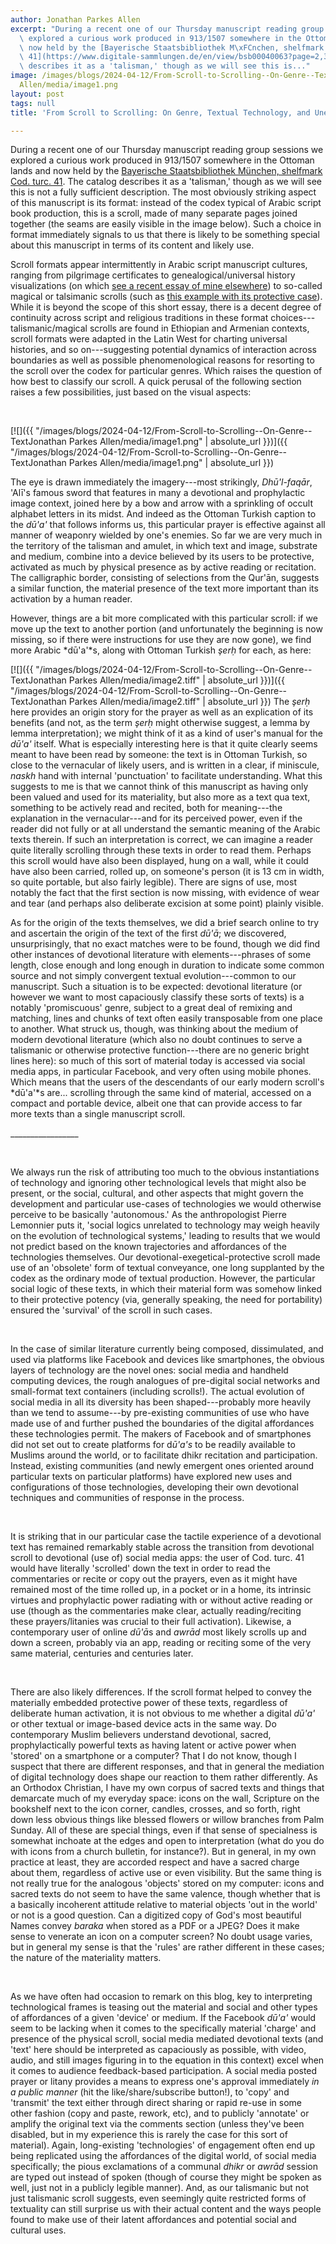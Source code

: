 ```yaml
---
author: Jonathan Parkes Allen
excerpt: "During a recent one of our Thursday manuscript reading group sessions we\
  \ explored a curious work produced in 913/1507 somewhere in the Ottoman lands and\
  \ now held by the [Bayerische Staatsbibliothek M\xFCnchen, shelfmark Cod. turc.\
  \ 41](https://www.digitale-sammlungen.de/en/view/bsb00040063?page=2,3). The catalog\
  \ describes it as a 'talisman,' though as we will see this is..."
image: /images/blogs/2024-04-12/From-Scroll-to-Scrolling--On-Genre--TextJonathan Parkes
  Allen/media/image1.png
layout: post
tags: null
title: 'From Scroll to Scrolling: On Genre, Textual Technology, and Unexpected Transformations'

---
```

During a recent one of our Thursday manuscript reading group sessions we explored a curious work produced in 913/1507 somewhere in the Ottoman lands and now held by the [Bayerische Staatsbibliothek München, shelfmark Cod. turc. 41](https://www.digitale-sammlungen.de/en/view/bsb00040063?page=2,3). The catalog describes it as a 'talisman,' though as we will see this is not a fully sufficient description. The most obviously striking aspect of this manuscript is its format: instead of the codex typical of Arabic script book production, this is a scroll, made of many separate pages joined together (the seams are easily visible in the image below). Such a choice in format immediately signals to us that there is likely to be something special about this manuscript in terms of its content and likely use.

Scroll formats appear intermittently in Arabic script manuscript cultures, ranging from pilgrimage certificates to genealogical/universal history visualizations (on which [see a recent essay of mine elsewhere](https://jonathanparkesallen.substack.com/p/charting-universal-histories)) to so-called magical or talsimanic scrolls (such as [this example with its protective case](https://asia-archive.si.edu/collections/new/acquisitions-2018/amulet-case-and-scroll/)). While it is beyond the scope of this short essay, there is a decent degree of continuity across script and religious traditions in these format choices---talismanic/magical scrolls are found in Ethiopian and Armenian contexts, scroll formats were adapted in the Latin West for charting universal histories, and so on---suggesting potential dynamics of interaction across boundaries as well as possible phenomenological reasons for resorting to the scroll over the codex for particular genres. Which raises the question of how best to classify our scroll. A quick perusal of the following section raises a few possibilities, just based on the visual aspects:

 

[![]({{ "/images/blogs/2024-04-12/From-Scroll-to-Scrolling--On-Genre--TextJonathan Parkes Allen/media/image1.png" | absolute_url }})]({{ "/images/blogs/2024-04-12/From-Scroll-to-Scrolling--On-Genre--TextJonathan Parkes Allen/media/image1.png" | absolute_url }})
 

The eye is drawn immediately the imagery---most strikingly, *Dhū'l-faqār*, 'Alī's famous sword that features in many a devotional and prophylactic image context, joined here by a bow and arrow with a sprinkling of occult alphabet letters in its midst. And indeed as the Ottoman Turkish caption to the *dū'a'* that follows informs us, this particular prayer is effective against all manner of weaponry wielded by one's enemies. So far we are very much in the territory of the talisman and amulet, in which text and image, substrate and medium, combine into a device believed by its users to be protective, activated as much by physical presence as by active reading or recitation. The calligraphic border, consisting of selections from the Qur'ān, suggests a similar function, the material presence of the text more important than its activation by a human reader.

However, things are a bit more complicated with this particular scroll: if we move up the text to another portion (and unfortunately the beginning is now missing, so if there were instructions for use they are now gone), we find more Arabic *dū'a'*s, along with Ottoman Turkish *şerḥ* for each, as here:

[![]({{ "/images/blogs/2024-04-12/From-Scroll-to-Scrolling--On-Genre--TextJonathan Parkes Allen/media/image2.tiff" | absolute_url }})]({{ "/images/blogs/2024-04-12/From-Scroll-to-Scrolling--On-Genre--TextJonathan Parkes Allen/media/image2.tiff" | absolute_url }})
The *şerḥ* here provides an origin story for the prayer as well as an explication of its benefits (and not, as the term *şerḥ* might otherwise suggest, a lemma by lemma interpretation); we might think of it as a kind of user's manual for the *dū'a'* itself. What is especially interesting here is that it quite clearly seems meant to have been read by someone: the text is in Ottoman Turkish, so close to the vernacular of likely users, and is written in a clear, if miniscule, *naskh* hand with internal 'punctuation' to facilitate understanding. What this suggests to me is that we cannot think of this manuscript as having only been valued and used for its materiality, but also more as a text qua text, something to be actively read and recited, both for meaning---the explanation in the vernacular---and for its perceived power, even if the reader did not fully or at all understand the semantic meaning of the Arabic texts therein. If such an interpretation is correct, we can imagine a reader quite literally scrolling through these texts in order to read them. Perhaps this scroll would have also been displayed, hung on a wall, while it could have also been carried, rolled up, on someone's person (it is 13 cm in width, so quite portable, but also fairly legible). There are signs of use, most notably the fact that the first section is now missing, with evidence of wear and tear (and perhaps also deliberate excision at some point) plainly visible.

As for the origin of the texts themselves, we did a brief search online to try and ascertain the origin of the text of the first *dū'ā*; we discovered, unsurprisingly, that no exact matches were to be found, though we did find other instances of devotional literature with elements---phrases of some length, close enough and long enough in duration to indicate some common source and not simply convergent textual evolution---common to our manuscript. Such a situation is to be expected: devotional literature (or however we want to most capaciously classify these sorts of texts) is a notably 'promiscuous' genre, subject to a great deal of remixing and matching, lines and chunks of text often easily transposable from one place to another. What struck us, though, was thinking about the medium of modern devotional literature (which also no doubt continues to serve a talismanic or otherwise protective function---there are no generic bright lines here): so much of this sort of material today is accessed via social media apps, in particular Facebook, and very often using mobile phones. Which means that the users of the descendants of our early modern scroll's *dū'a'*s are... scrolling through the same kind of material, accessed on a compact and portable device, albeit one that can provide access to far more texts than a single manuscript scroll.

\_\_\_\_\_\_\_\_\_\_\_\_\_\_\_\_\_

 

We always run the risk of attributing too much to the obvious instantiations of technology and ignoring other technological levels that might also be present, or the social, cultural, and other aspects that might govern the development and particular use-cases of technologies we would otherwise perceive to be basically 'autonomous.' As the anthropologist Pierre Lemonnier puts it, 'social logics unrelated to technology may weigh heavily on the evolution of technological systems,' leading to results that we would not predict based on the known trajectories and affordances of the technologies themselves. Our devotional-exegetical-protective scroll made use of an 'obsolete' form of textual conveyance, one long supplanted by the codex as the ordinary mode of textual production. However, the particular social logic of these texts, in which their material form was somehow linked to their protective potency (via, generally speaking, the need for portability) ensured the 'survival' of the scroll in such cases.

 

In the case of similar literature currently being composed, dissimulated, and used via platforms like Facebook and devices like smartphones, the obvious layers of technology are the novel ones: social media and handheld computing devices, the rough analogues of pre-digital social networks and small-format text containers (including scrolls!). The actual evolution of social media in all its diversity has been shaped---probably more heavily than we tend to assume---by pre-existing communities of use who have made use of and further pushed the boundaries of the digital affordances these technologies permit. The makers of Facebook and of smartphones did not set out to create platforms for d*ū'a's* to be readily available to Muslims around the world, or to facilitate dhikr recitation and participation. Instead, existing communities (and newly emergent ones oriented around particular texts on particular platforms) have explored new uses and configurations of those technologies, developing their own devotional techniques and communities of response in the process.

 

It is striking that in our particular case the tactile experience of a devotional text has remained remarkably stable across the transition from devotional scroll to devotional (use of) social media apps: the user of Cod. turc. 41 would have literally 'scrolled' down the text in order to read the commentaries or recite or copy out the prayers, even as it might have remained most of the time rolled up, in a pocket or in a home, its intrinsic virtues and prophylactic power radiating with or without active reading or use (though as the commentaries make clear, actually reading/reciting these prayers/litanies was crucial to their full activation). Likewise, a contemporary user of online *dū'ā*s and *awrād* most likely scrolls up and down a screen, probably via an app, reading or reciting some of the very same material, centuries and centuries later.

 

There are also likely differences. If the scroll format helped to convey the materially embedded protective power of these texts, regardless of deliberate human activation, it is not obvious to me whether a digital *dū'a'* or other textual or image-based device acts in the same way. Do contemporary Muslim believers understand devotional, sacred, prophylactically powerful texts as having latent or active power when 'stored' on a smartphone or a computer? That I do not know, though I suspect that there are different responses, and that in general the mediation of digital technology does shape our reaction to them rather differently. As an Orthodox Christian, I have my own corpus of sacred texts and things that demarcate much of my everyday space: icons on the wall, Scripture on the bookshelf next to the icon corner, candles, crosses, and so forth, right down less obvious things like blessed flowers or willow branches from Palm Sunday. All of these are special things, even if that sense of specialness is somewhat inchoate at the edges and open to interpretation (what do you do with icons from a church bulletin, for instance?). But in general, in my own practice at least, they are accorded respect and have a sacred charge about them, regardless of active use or even visibility. But the same thing is not really true for the analogous 'objects' stored on my computer: icons and sacred texts do not seem to have the same valence, though whether that is a basically incoherent attitude relative to material objects 'out in the world' or not is a good question. Can a digitized copy of God's most beautiful Names convey *baraka* when stored as a PDF or a JPEG? Does it make sense to venerate an icon on a computer screen? No doubt usage varies, but in general my sense is that the 'rules' are rather different in these cases; the nature of the materiality matters.

 

As we have often had occasion to remark on this blog, key to interpreting technological frames is teasing out the material and social and other types of affordances of a given 'device' or medium. If the Facebook *dū'a'* would seem to be lacking when it comes to the specifically material 'charge' and presence of the physical scroll, social media mediated devotional texts (and 'text' here should be interpreted as capaciously as possible, with video, audio, and still images figuring in to the equation in this context) excel when it comes to audience feedback-based participation. A social media posted prayer or litany provides a means to express one's approval immediately *in a public manner* (hit the like/share/subscribe button!), to 'copy' and 'transmit' the text either through direct sharing or rapid re-use in some other fashion (copy and paste, rework, etc), and to publicly 'annotate' or amplify the original text via the comments section (unless they've been disabled, but in my experience this is rarely the case for this sort of material). Again, long-existing 'technologies' of engagement often end up being replicated using the affordances of the digital world, of social media specifically; the pious exclamations of a communal *dhikr* or *awrād* session are typed out instead of spoken (though of course they might be spoken as well, just not in a publicly legible manner). And, as our talismanic but not just talismanic scroll suggests, even seemingly quite restricted forms of textuality can still surprise us with their actual content and the ways people found to make use of their latent affordances and potential social and cultural uses.

 
